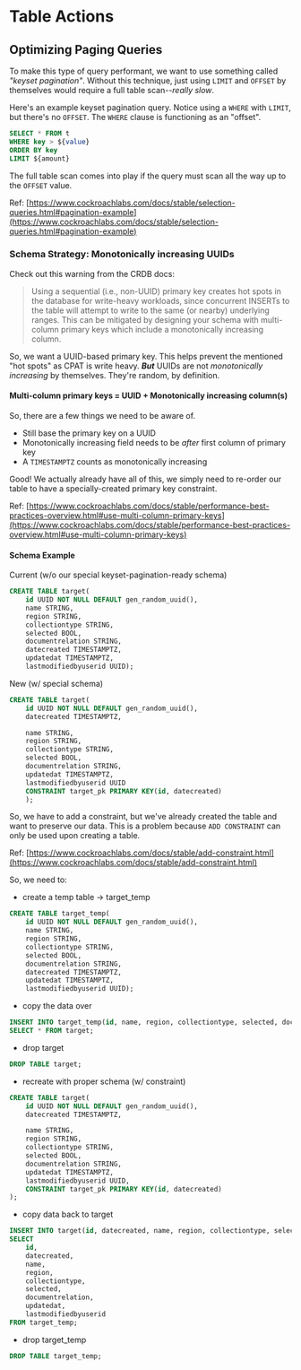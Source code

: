 # Table Actions

## Optimizing Paging Queries

To make this type of query performant, we want to use something called _"keyset pagination"_. Without this technique, just using `LIMIT` and `OFFSET` by themselves would require a full table scan--_really slow_.

Here's an example keyset pagination query. Notice using a `WHERE` with `LIMIT`, but there's no `OFFSET`. The `WHERE` clause is functioning as an "offset".

```sql
SELECT * FROM t
WHERE key > ${value}
ORDER BY key
LIMIT ${amount}
```

The full table scan comes into play if the query must scan all the way up to the `OFFSET` value.

Ref: [https://www.cockroachlabs.com/docs/stable/selection-queries.html#pagination-example](https://www.cockroachlabs.com/docs/stable/selection-queries.html#pagination-example)

### Schema Strategy: Monotonically increasing UUIDs

Check out this warning from the CRDB docs:

> Using a sequential (i.e., non-UUID) primary key creates hot spots in the database for write-heavy workloads, since concurrent INSERTs to the table will attempt to write to the same (or nearby) underlying ranges. This can be mitigated by designing your schema with multi-column primary keys which include a monotonically increasing column. 

So, we want a UUID-based primary key. This helps prevent the mentioned "hot spots" as CPAT is write heavy. **_But_** UUIDs are not _monotonically increasing_ by themselves. They're random, by definition.

#### Multi-column primary keys = UUID + Monotonically increasing column(s)

So, there are a few things we need to be aware of.

- Still base the primary key on a UUID
- Monotonically increasing field needs to be _after_ first column of primary key
- A `TIMESTAMPTZ` counts as monotonically increasing

Good! We actually already have all of this, we simply need to re-order our table to have a specially-created primary key constraint.

Ref: [https://www.cockroachlabs.com/docs/stable/performance-best-practices-overview.html#use-multi-column-primary-keys](https://www.cockroachlabs.com/docs/stable/performance-best-practices-overview.html#use-multi-column-primary-keys)

#### Schema Example

Current (w/o our special keyset-pagination-ready schema)

```sql
CREATE TABLE target(
    id UUID NOT NULL DEFAULT gen_random_uuid(),
    name STRING,
    region STRING,
    collectiontype STRING,
    selected BOOL,
    documentrelation STRING,
    datecreated TIMESTAMPTZ,
    updatedat TIMESTAMPTZ,
    lastmodifiedbyuserid UUID);
```

New (w/ special schema)

```sql
CREATE TABLE target(
    id UUID NOT NULL DEFAULT gen_random_uuid(),
    datecreated TIMESTAMPTZ,

    name STRING,
    region STRING,
    collectiontype STRING,
    selected BOOL,
    documentrelation STRING,
    updatedat TIMESTAMPTZ,
    lastmodifiedbyuserid UUID
    CONSTRAINT target_pk PRIMARY KEY(id, datecreated)
    );
```

So, we have to add a constraint, but we've already created the table and want to preserve our data. This is a problem because `ADD CONSTRAINT` can only be used upon creating a table.

Ref: [https://www.cockroachlabs.com/docs/stable/add-constraint.html](https://www.cockroachlabs.com/docs/stable/add-constraint.html)

So, we need to:

- create a temp table -> target_temp

```sql
CREATE TABLE target_temp(
    id UUID NOT NULL DEFAULT gen_random_uuid(),
    name STRING,
    region STRING,
    collectiontype STRING,
    selected BOOL,
    documentrelation STRING,
    datecreated TIMESTAMPTZ,
    updatedat TIMESTAMPTZ,
    lastmodifiedbyuserid UUID);
```

- copy the data over

```sql
INSERT INTO target_temp(id, name, region, collectiontype, selected, documentrelation, datecreated, updatedat, lastmodifiedbyuserid)
SELECT * FROM target;
```

- drop target

```sql
DROP TABLE target;
```

- recreate with proper schema (w/ constraint)

```sql
CREATE TABLE target(
    id UUID NOT NULL DEFAULT gen_random_uuid(),
    datecreated TIMESTAMPTZ,

    name STRING,
    region STRING,
    collectiontype STRING,
    selected BOOL,
    documentrelation STRING,
    updatedat TIMESTAMPTZ,
    lastmodifiedbyuserid UUID,
    CONSTRAINT target_pk PRIMARY KEY(id, datecreated)
);
```

- copy data back to target

```sql
INSERT INTO target(id, datecreated, name, region, collectiontype, selected, documentrelation, updatedat, lastmodifiedbyuserid)
SELECT 
    id,
    datecreated,
    name,
    region,
    collectiontype,
    selected,
    documentrelation,
    updatedat,
    lastmodifiedbyuserid
FROM target_temp;
```

- drop target_temp

```sql
DROP TABLE target_temp;
```